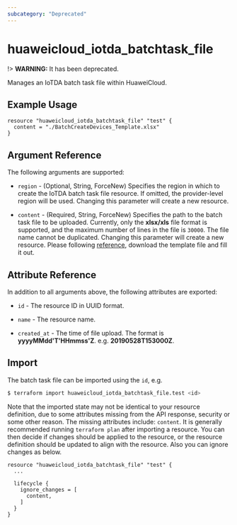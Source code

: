 ```yaml
---
subcategory: "Deprecated"
---
```


# huaweicloud_iotda_batchtask_file

!> **WARNING:** It has been deprecated.

Manages an IoTDA batch task file within HuaweiCloud.

## Example Usage

```hcl
resource "huaweicloud_iotda_batchtask_file" "test" {
  content = "./BatchCreateDevices_Template.xlsx"
}
```

## Argument Reference

The following arguments are supported:

* `region` - (Optional, String, ForceNew) Specifies the region in which to create the IoTDA batch task file resource.
  If omitted, the provider-level region will be used. Changing this parameter will create a new resource.

* `content` - (Required, String, ForceNew) Specifies the path to the batch task file to be uploaded.
  Currently, only the **xlsx/xls** file format is supported, and the maximum number of lines in the file is `30000`.
  The file name cannot be duplicated. Changing this parameter will create a new resource.
  Please following [reference](https://support.huaweicloud.com/intl/en-us/usermanual-iothub/iot_01_0032.html),
  download the template file and fill it out.

## Attribute Reference

In addition to all arguments above, the following attributes are exported:

* `id` - The resource ID in UUID format.

* `name` - The resource name.

* `created_at` - The time of file upload. The format is **yyyyMMdd'T'HHmmss'Z**. e.g. **20190528T153000Z**.

## Import

The batch task file can be imported using the `id`, e.g.

```bash
$ terraform import huaweicloud_iotda_batchtask_file.test <id>
```

Note that the imported state may not be identical to your resource definition, due to some attributes missing from the
API response, security or some other reason. The missing attributes include: `content`.
It is generally recommended running `terraform plan` after importing a resource.
You can then decide if changes should be applied to the resource, or the resource definition
should be updated to align with the resource. Also you can ignore changes as below.

```hcl
resource "huaweicloud_iotda_batchtask_file" "test" { 
  ...
  
  lifecycle {
    ignore_changes = [
      content,
    ]
  }
}
```
